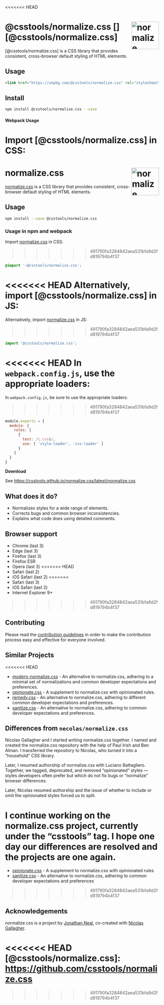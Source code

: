 <<<<<<< HEAD
# @csstools/normalize.css [<img src="https://csstools.github.io/normalize.css/logo.svg" alt="normalize" width="90" height="90" align="right">][@csstools/normalize.css]

[@csstools/normalize.css] is a CSS library that provides consistent,
cross-browser default styling of HTML elements.

## Usage

```html
<link href="https://unpkg.com/@csstools/normalize.css" rel="stylesheet" />
```

## Install

```sh
npm install @csstools/normalize.css --save
```

#### Webpack Usage

Import [@csstools/normalize.css] in CSS:
=======
# normalize.css [<img src="https://camo.githubusercontent.com/0d1347e7b4ede3d714150c863a44c932f3c4d84e/68747470733a2f2f6e65636f6c61732e6769746875622e696f2f6e6f726d616c697a652e6373732f6c6f676f2e737667" alt="normalize" width="90" height="90" align="right">][normalize.css]

[normalize.css] is a CSS library that provides consistent, cross-browser
default styling of HTML elements.

## Usage

```sh
npm install --save @csstools/normalize.css
```

### Usage in npm and webpack

Import [normalize.css] in CSS:
>>>>>>> 491790fa3284842aea531bfa9d2fd819794b4f37

```css
@import '~@csstools/normalize.css';
```

<<<<<<< HEAD
Alternatively, import [@csstools/normalize.css] in JS:
=======
Alternatively, import [normalize.css] in JS:
>>>>>>> 491790fa3284842aea531bfa9d2fd819794b4f37

```js
import '@csstools/normalize.css';
```

<<<<<<< HEAD
In `webpack.config.js`, use the appropriate loaders:
=======
In `webpack.config.js`, be sure to use the appropriate loaders:
>>>>>>> 491790fa3284842aea531bfa9d2fd819794b4f37

```js
module.exports = {
  module: {
    rules: [
      {
        test: /\.css$/,
        use: [ 'style-loader', 'css-loader' ]
      }
    ]
  }
}
```

**Download**

See https://csstools.github.io/normalize.css/latest/normalize.css

## What does it do?

* Normalizes styles for a wide range of elements.
* Corrects bugs and common browser inconsistencies.
* Explains what code does using detailed comments.

## Browser support

* Chrome (last 3)
* Edge (last 3)
* Firefox (last 3)
* Firefox ESR
* Opera (last 3)
<<<<<<< HEAD
* Safari (last 2)
* iOS Safari (last 2)
=======
* Safari (last 3)
* iOS Safari (last 2)
* Internet Explorer 9+
>>>>>>> 491790fa3284842aea531bfa9d2fd819794b4f37

## Contributing

Please read the [contribution guidelines](CONTRIBUTING.md) in order to make the
contribution process easy and effective for everyone involved.

## Similar Projects

<<<<<<< HEAD
- [modern-normalize.css](https://github.com/sindresorhus/modern-normalize) - An
alternative to normalize.css, adhering to a minimal set of normalizations and
common developer expectations and preferences.
- [opinionate.css](https://github.com/adamgruber/opinionate.css) - A supplement
to normalize.css with opinionated rules.
- [remedy.css](https://github.com/mozdevs/cssremedy) - An alternative to
normalize.css, adhering to different common developer expectations and
preferences.
- [sanitize.css](https://github.com/csstools/sanitize.css) - An alternative to
normalize.css, adhering to common developer expectations and preferences.

## Differences from `necolas/normalize.css`

Nicolas Gallagher and I started writing normalize.css together. I named and
created the normalize.css repository with the help of Paul Irish and Ben Alman.
I transferred the repository to Nicolas, who turned it into a “household” CSS
library.

Later, I resumed authorship of normalize.css with Luciano Battagliero. Together,
we tagged, deprecated, and removed “opinionated” styles — styles developers
often prefer but which do not fix bugs or “normalize” browser differences.

Later, Nicolas resumed authorship and the issue of whether to include or omit
the opinionated styles forced us to split.

I continue working on the normalize.css project, currently under the “csstools”
tag. I hope one day our differences are resolved and the projects are one again.
=======
- [opinionate.css](https://github.com/adamgruber/opinionate.css) - A supplement to normalize.css with opinionated rules
- [sanitize.css](https://github.com/csstools/sanitize.css) - An alternative to normalize.css, adhering to common developer expectations and preferences
>>>>>>> 491790fa3284842aea531bfa9d2fd819794b4f37

## Acknowledgements

normalize.css is a project by [Jonathan Neal](https://github.com/jonathantneal),
co-created with [Nicolas Gallagher](https://github.com/necolas).

<<<<<<< HEAD
[@csstools/normalize.css]: https://github.com/csstools/normalize.css
=======
[normalize.css]: https://github.com/csstools/normalize.css
>>>>>>> 491790fa3284842aea531bfa9d2fd819794b4f37
